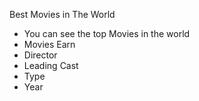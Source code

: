 Best Movies in The World


* You can see the top Movies in the world 
* Movies Earn
* Director
* Leading Cast
* Type
* Year
